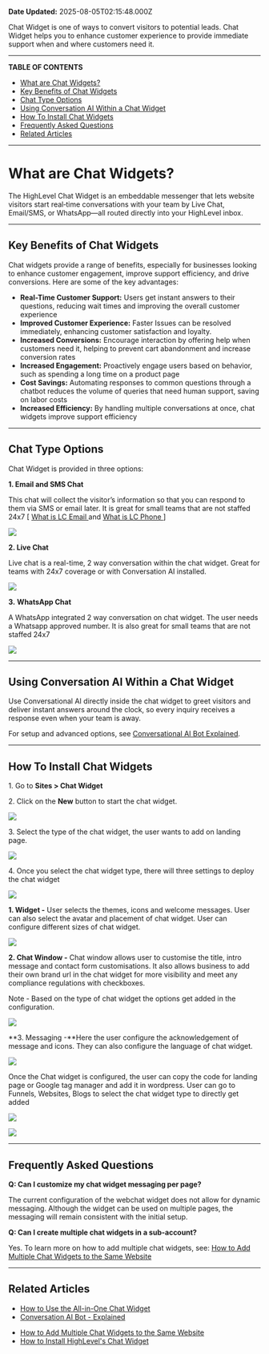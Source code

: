 **Date Updated:** 2025-08-05T02:15:48.000Z

Chat Widget is one of ways to convert visitors to potential leads. Chat Widget helps you to enhance customer experience to provide immediate support when and where customers need it. 

---

**TABLE OF CONTENTS**

* [What are Chat Widgets?](#What-are-Chat-Widgets?)
* [Key Benefits of Chat Widgets](#Key-Benefits-of-Chat-Widgets)
* [Chat Type Options](#Chat-Type-Options)
* [Using Conversation AI Within a Chat Widget](#Using-Conversation-AI-Within-a-Chat-Widget)
* [How To Install Chat Widgets](#How-To-Install-Chat-Widgets)
* [Frequently Asked Questions](#Frequently-Asked-Questions)
* [Related Articles](#Related-Articles)

---

# **What are Chat Widgets?**

  
The HighLevel Chat Widget is an embeddable messenger that lets website visitors start real‑time conversations with your team by Live Chat, Email/SMS, or WhatsApp—all routed directly into your HighLevel inbox.

---

## **Key Benefits of Chat Widgets**

  
Chat widgets provide a range of benefits, especially for businesses looking to enhance customer engagement, improve support efficiency, and drive conversions. Here are some of the key advantages:

  
* **Real-Time Customer Support:** Users get instant answers to their questions, reducing wait times and improving the overall customer experience
* **Improved Customer Experience:** Faster Issues can be resolved immediately, enhancing customer satisfaction and loyalty.
* **Increased Conversions:** Encourage interaction by offering help when customers need it, helping to prevent cart abandonment and increase conversion rates
* **Increased Engagement:** Proactively engage users based on behavior, such as spending a long time on a product page
* **Cost Savings:** Automating responses to common questions through a chatbot reduces the volume of queries that need human support, saving on labor costs
* **Increased Efficiency:** By handling multiple conversations at once, chat widgets improve support efficiency

---

## **Chat Type Options**

  
Chat Widget is provided in three options:  
  
**1\. Email and SMS Chat**

  
This chat will collect the visitor’s information so that you can respond to them via SMS or email later. It is great for small teams that are not staffed 24x7 \[ [What is LC Email ](https://help.gohighlevel.com/support/solutions/articles/48001220605-what-is-lc-email-)and [What is LC Phone ](https://help.gohighlevel.com/support/solutions/articles/48001223546-what-is-lc-phone-system-)\]  
  
![](https://s3.amazonaws.com/cdn.freshdesk.com/data/helpdesk/attachments/production/155035796726/original/5P6cb8PnO-C-EUC3XtR6WElGVBMWdy2hEg.png?1730384123)  
  
**2\. Live Chat**

  
Live chat is a real-time, 2 way conversation within the chat widget. Great for teams with 24x7 coverage or with Conversation AI installed.

  
![](https://s3.amazonaws.com/cdn.freshdesk.com/data/helpdesk/attachments/production/155035797746/original/tsHXwfjVDSYeSyxT8EXm1VWCcaAI0XIhsw.png?1730384798)
  
  
**3\.** **WhatsApp Chat**

  
A WhatsApp integrated 2 way conversation on chat widget. The user needs a Whatsapp approved number. It is also great for small teams that are not staffed 24x7  
  
![](https://s3.amazonaws.com/cdn.freshdesk.com/data/helpdesk/attachments/production/155035797815/original/qZbQA-zVtB8uSaV0hmdRwyBLv0s4ICE9zQ.png?1730384847)

---

## **Using Conversation AI Within a Chat Widget**

  
Use Conversational AI directly inside the chat widget to greet visitors and deliver instant answers around the clock, so every inquiry receives a response even when your team is away. 

  
For setup and advanced options, see [Conversational AI Bot Explained](https://help.gohighlevel.com/en/support/solutions/articles/155000001335).

---

## **How To Install Chat Widgets**

1\. Go to **Sites > Chat Widget**  
  
2\. Click on the **New** button to start the chat widget.  
  
![](https://s3.amazonaws.com/cdn.freshdesk.com/data/helpdesk/attachments/production/155035798154/original/DWQhKNeI2uBT9CnqcKnvZrJ1dYzLAC1bgQ.png?1730385093)
  
  
3\. Select the type of the chat widget, the user wants to add on landing page.
  
  
![](https://s3.amazonaws.com/cdn.freshdesk.com/data/helpdesk/attachments/production/155035798180/original/e8qEnH1_pgtf-i3DMf6XEPi1ounADoNqJw.png?1730385138)  
  
4\. Once you select the chat widget type, there will three settings to deploy the chat widget  
  
![](https://s3.amazonaws.com/cdn.freshdesk.com/data/helpdesk/attachments/production/155050912826/original/L-Q4NXigMIsX6AWEOFh6mF7vtMAi0sTB8A.png?1754338950)

  
**1\. Widget -** User selects the themes, icons and welcome messages. User can also select the avatar and placement of chat widget. User can configure different sizes of chat widget.

![](https://s3.amazonaws.com/cdn.freshdesk.com/data/helpdesk/attachments/production/155035798600/original/3ZgX3X5D9-SboMZigeUWNaGiEzEbUS2P2A.png?1730385431)
  
  
**2\. Chat Window -** Chat window allows user to customise the title, intro message and contact form customisations. It also allows business to add their own brand url in the chat widget for more visibility and meet any compliance regulations with checkboxes.

Note - Based on the type of chat widget the options get added in the configuration.  
  
![](https://s3.amazonaws.com/cdn.freshdesk.com/data/helpdesk/attachments/production/155035803524/original/NLfOKwOFt_t7fRi7sE9Xg9Ge1sVQb8yVzg.png?1730388820)
  
  
**3\. Messaging -**Here the user configure the acknowledgement of message and icons. They can also configure the language of chat widget.

![](https://s3.amazonaws.com/cdn.freshdesk.com/data/helpdesk/attachments/production/155035803625/original/rIHW0kkibdepnJtvufXkmgWchPc8LdxRug.png?1730388881)

  
Once the Chat widget is configured, the user can copy the code for landing page or Google tag manager and add it in wordpress. User can go to Funnels, Websites, Blogs to select the chat widget type to directly get added

  
![](https://s3.amazonaws.com/cdn.freshdesk.com/data/helpdesk/attachments/production/155035803967/original/dq8tGTpy-b0VY4IbJiSpCV-7cIoUVHSyeA.png?1730389106)

  
![](https://s3.amazonaws.com/cdn.freshdesk.com/data/helpdesk/attachments/production/155035804036/original/WCMWssw3rOLCPJ6-qH57EePrgX8hN_Jxsg.png?1730389144)

---

## **Frequently Asked Questions**

  
**Q: Can I customize my chat widget messaging per page?**

The current configuration of the webchat widget does not allow for dynamic messaging. Although the widget can be used on multiple pages, the messaging will remain consistent with the initial setup.

  
**Q: Can I create multiple chat widgets in a sub-account?**

Yes. To learn more on how to add multiple chat widgets, see: [How to Add Multiple Chat Widgets to the Same Website](https://help.gohighlevel.com/en/support/solutions/articles/155000003194)

---

## **Related Articles**

  
* [](https://help.gohighlevel.com/en/support/solutions/articles/155000003194)[](https://help.gohighlevel.com/en/support/solutions/articles/155000001335)[How to Use the All-in-One Chat Widget](https://help.gohighlevel.com/en/support/solutions/articles/155000004779)
* [](https://help.gohighlevel.com/en/support/solutions/articles/155000003194)[Conversation AI Bot - Explained](https://help.gohighlevel.com/en/support/solutions/articles/155000001335)  
    
[](https://help.gohighlevel.com/en/support/solutions/articles/155000003194)
* [How to Add Multiple Chat Widgets to the Same Website](https://help.gohighlevel.com/en/support/solutions/articles/155000003194)
* [How to Install HighLevel's Chat Widget](https://help.gohighlevel.com/en/support/solutions/articles/48000984860)